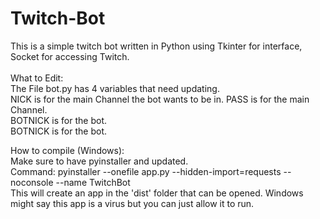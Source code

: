 # Twitch-Bot
This is a simple twitch bot written in Python using Tkinter for interface, Socket for accessing Twitch.   
<br/>
What to Edit:  
  The File bot.py has 4 variables that need updating.  
  NICK is for the main Channel the bot wants to be in.
  PASS is for the main Channel.  
  BOTNICK is for the bot.  
  BOTNICK is for the bot.  

How to compile (Windows):  
Make sure to have pyinstaller and updated.  
  Command: pyinstaller --onefile app.py --hidden-import=requests --noconsole --name TwitchBot  
This will create an app in the 'dist' folder that can be opened. Windows might say this app is a virus but you can just allow it to run.


